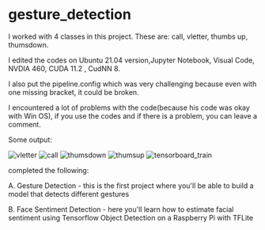 # gesture_detection




I worked with 4 classes in this project. These are: call, vletter, thumbs up, thumsdown.

I edited the codes on Ubuntu 21.04 version,Jupyter Notebook, Visual Code, NVDIA 460, CUDA 11.2 , CudNN 8. 

I also put the pipeline.config which was very challenging because even with one missing bracket, it could be broken. 

I encountered a lot of problems with the code(because his code was okay with Win OS), if you use the codes and if there is a problem, you can leave a comment.


Some output: 



![vletter](https://user-images.githubusercontent.com/70450368/125589426-70c1d2ba-3b70-47b8-8846-f9dfe8594acf.png)
![call](https://user-images.githubusercontent.com/70450368/125589407-8f2a94bc-5a69-4b3a-86d5-c02bd0e47f6e.png)
![thumsdown](https://user-images.githubusercontent.com/70450368/125589417-8bb738a1-294e-4687-9ef2-61336b402932.png)
![thumsup](https://user-images.githubusercontent.com/70450368/125589422-a1776717-a51a-4fd1-8a12-178d0d1ee7d0.png)
![tensorboard_train](https://user-images.githubusercontent.com/70450368/125589413-44a7586a-336d-4af2-84f5-1378bd9b7376.png)













completed the following:

A. Gesture Detection - this is the first project where you'll be able to build a model that detects different gestures

B. Face Sentiment Detection - here you'll learn how to estimate facial sentiment using Tensorflow Object Detection on a Raspberry Pi with TFLite 




